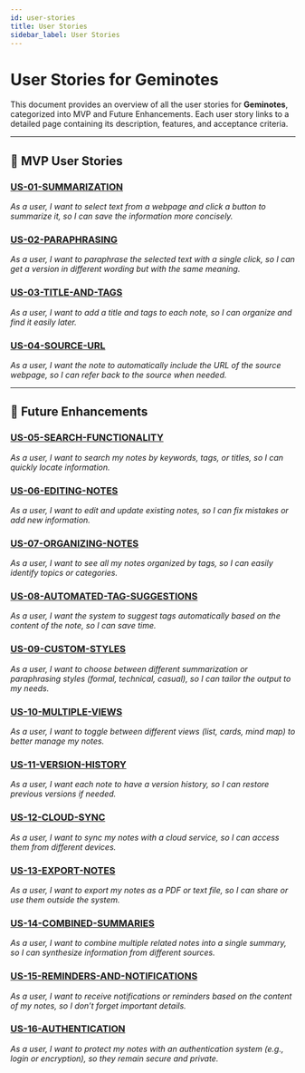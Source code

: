 ```yaml
---
id: user-stories
title: User Stories
sidebar_label: User Stories
---
```


# User Stories for Geminotes

This document provides an overview of all the user stories for **Geminotes**, categorized into MVP and Future Enhancements. Each user story links to a detailed page containing its description, features, and acceptance criteria.

---

## **🚀 MVP User Stories**

### **[US-01-SUMMARIZATION](user-stories/us-01-summarization)**
*As a user, I want to select text from a webpage and click a button to summarize it, so I can save the information more concisely.*

### **[US-02-PARAPHRASING](user-stories/us-02-paraphrasing)**
*As a user, I want to paraphrase the selected text with a single click, so I can get a version in different wording but with the same meaning.*

### **[US-03-TITLE-AND-TAGS](user-stories/us-03-title-and-tags)**
*As a user, I want to add a title and tags to each note, so I can organize and find it easily later.*

### **[US-04-SOURCE-URL](user-stories/us-04-source-url)**
*As a user, I want the note to automatically include the URL of the source webpage, so I can refer back to the source when needed.*

---

## **🌟 Future Enhancements**

### **[US-05-SEARCH-FUNCTIONALITY](user-stories/us-05-search-functionality)**
*As a user, I want to search my notes by keywords, tags, or titles, so I can quickly locate information.*

### **[US-06-EDITING-NOTES](user-stories/us-06-editing-notes)**
*As a user, I want to edit and update existing notes, so I can fix mistakes or add new information.*

### **[US-07-ORGANIZING-NOTES](user-stories/us-07-organizing-notes)**
*As a user, I want to see all my notes organized by tags, so I can easily identify topics or categories.*

### **[US-08-AUTOMATED-TAG-SUGGESTIONS](user-stories/us-08-automated-tag-suggestions)**
*As a user, I want the system to suggest tags automatically based on the content of the note, so I can save time.*

### **[US-09-CUSTOM-STYLES](user-stories/us-09-custom-styles)**
*As a user, I want to choose between different summarization or paraphrasing styles (formal, technical, casual), so I can tailor the output to my needs.*

### **[US-10-MULTIPLE-VIEWS](user-stories/us-10-multiple-views)**
*As a user, I want to toggle between different views (list, cards, mind map) to better manage my notes.*

### **[US-11-VERSION-HISTORY](user-stories/us-11-version-history)**
*As a user, I want each note to have a version history, so I can restore previous versions if needed.*

### **[US-12-CLOUD-SYNC](user-stories/us-12-cloud-sync)**
*As a user, I want to sync my notes with a cloud service, so I can access them from different devices.*

### **[US-13-EXPORT-NOTES](user-stories/us-13-export-notes)**
*As a user, I want to export my notes as a PDF or text file, so I can share or use them outside the system.*

### **[US-14-COMBINED-SUMMARIES](user-stories/us-14-combined-summaries)**
*As a user, I want to combine multiple related notes into a single summary, so I can synthesize information from different sources.*

### **[US-15-REMINDERS-AND-NOTIFICATIONS](user-stories/us-15-reminders-and-notifications)**
*As a user, I want to receive notifications or reminders based on the content of my notes, so I don’t forget important details.*

### **[US-16-AUTHENTICATION](user-stories/us-16-authentication)**
*As a user, I want to protect my notes with an authentication system (e.g., login or encryption), so they remain secure and private.*
